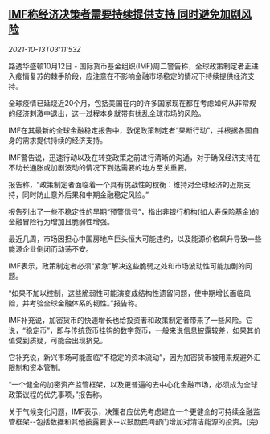 <!--1634095863000-->
[IMF称经济决策者需要持续提供支持 同时避免加剧风险](https://cn.reuters.com/article/imf-decisionmakers-economy-1012-tues-idCNKBS2H305P)
------

<div><i>2021-10-13T03:11:53Z</i></div><p>路透华盛顿10月12日 - 国际货币基金组织(IMF)周二警告称，全球政策制定者正进入疫情复苏的棘手阶段，应注意在不影响金融市场稳定的情况下持续提供经济支持。</p><p>全球疫情已延烧近20个月，包括美国在内的许多国家现在都在考虑如何从非常规的经济刺激中退出，这一过程本身就带有扰乱全球市场的风险。</p><p>IMF在其最新的全球金融稳定报告中，敦促政策制定者“果断行动”，并根据各国自身的需求提供持续的经济支持。</p><p>IMF警告说，迅速行动以及在转变政策之前进行清晰的沟通，对于确保经济支持在不助长通胀或加剧波动的情况下到达需要的地方至关重要。</p><p>报告称，“政策制定者面临着一个具有挑战性的权衡：维持对全球经济的近期支持，同时防止意外后果和中期金融稳定风险。”</p><p>报告列出了一些不稳定性的早期“预警信号”，指出非银行机构(如人寿保险基金)的金融冒险行为增加且脆弱性增强。</p><p>最近几周，市场因担心中国房地产巨头恒大可能违约，以及能源价格飙升导致一些能源企业倒闭而动荡不安。</p><p>IMF表示，政策制定者必须“紧急”解决这些脆弱之处和市场波动性可能加剧的问题。</p><p>“如果不加以控制，这些脆弱性可能演变成结构性遗留问题，使中期增长面临风险，并考验全球金融体系的韧性。”报告称。</p><p>IMF补充说，加密货币的快速增长也给投资者和政策制定者带来了一些风险。它说，“稳定币”，即与传统货币挂钩的数字货币，一般来说信息披露较差，如果其价值受到质疑，可能会出现挤兑。</p><p>它补充说，新兴市场可能面临“不稳定的资本流动”，因为加密货币被用来规避外汇限制和资本管制。</p><p>“一个健全的加密资产监管框架，以及更普遍的去中心化金融市场，必须成为全球政策议程的优先事项，”报告称。</p><p>关于气候变化问题，IMF表示，决策者应优先考虑建立一个更健全的可持续金融监管框架--包括数据和其他披露要求--以鼓励民间部门增加对清洁能源的投资。(完)</p>

